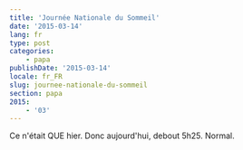 ```yaml
---
title: 'Journée Nationale du Sommeil'
date: '2015-03-14'
lang: fr
type: post
categories:
    - papa
publishDate: '2015-03-14'
locale: fr_FR
slug: journee-nationale-du-sommeil
section: papa
2015:
    - '03'
---
```


Ce n'était QUE hier. Donc aujourd'hui, debout 5h25. Normal.
